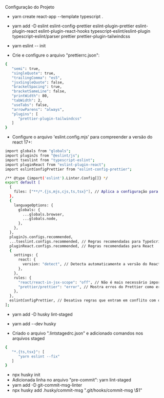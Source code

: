 Configuração do Projeto

- yarn create react-app --template typescript .
- yarn add -D eslint eslint-config-prettier eslint-plugin-prettier eslint-plugin-react eslint-plugin-react-hooks typescript-eslint/eslint-plugin typescript-eslint/parser prettier prettier-plugin-tailwindcss
- yarn eslint -- init

- Crie e configure o arquivo "prettierrc.json":
```bash
{
   "semi": true,
   "singleQuote": true,
   "trailingComma": "es5",
   "jsxSingleQuote": false,
   "bracketSpacing": true,
   "bracketSameLine": false,
   "printWidth": 80,
   "tabWidth": 2,
   "useTabs": false,
   "arrowParens": "always",
   "plugins": [
      "prettier-plugin-tailwindcss"
   ]
}
```

- Configure o arquivo 'eslint.config.mjs' para compreender a versão do react 17+:

```bash
import globals from "globals";
import pluginJs from "@eslint/js";
import tseslint from "typescript-eslint";
import pluginReact from "eslint-plugin-react";
import eslintConfigPrettier from "eslint-config-prettier";

/** @type {import('eslint').Linter.Config[]} */
export default [
  {
    files: ["**/*.{js,mjs,cjs,ts,tsx}"], // Aplica a configuração para os arquivos JS/TSX
  },
  {
    languageOptions: {
      globals: {
        ...globals.browser,
        ...globals.node,
      },
    },
  },
  pluginJs.configs.recommended,
  ...tseslint.configs.recommended, // Regras recomendadas para TypeScript
  pluginReact.configs.recommended, // Regras recomendadas para React
  {
    settings: {
      react: {
        version: "detect", // Detecta automaticamente a versão do React
      },
    },
    rules: {
      "react/react-in-jsx-scope": "off", // Não é mais necessário importar React desde o React 17
      "prettier/prettier": "error", // Mostra erros do Prettier como erros do ESLint
    },
  },
  eslintConfigPrettier, // Desativa regras que entram em conflito com o Prettier
];
```

- yarn add -D husky lint-staged
- yarn add --dev husky

- Criado o arquivo ".lintstagedrc.json" e adicionado comandos nos arquivos staged

```bash
{
   "*.{ts,tsx}": [
      "yarn eslint --fix"
   ]
}
```

- npx husky init
- Adicionada linha no arquivo "pre-commit": yarn lint-staged
- yarn add -D git-commit-msg-linter
- npx husky add .husky/commit-msg ".git/hooks/commit-msg \\$1"

